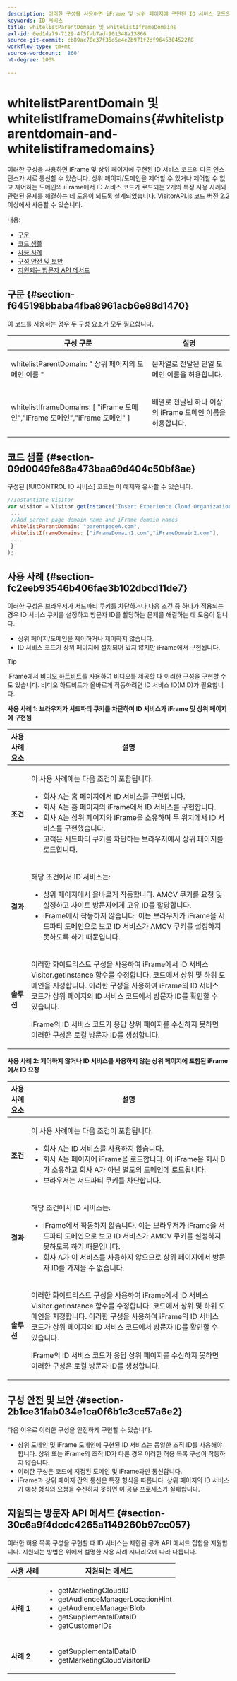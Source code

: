 ```yaml
---
description: 이러한 구성을 사용하면 iFrame 및 상위 페이지에 구현된 ID 서비스 코드의 다른 인스턴스가 서로 통신할 수 있습니다. 상위 페이지/도메인을 제어할 수 있거나 제어할 수 없고 제어하는 도메인의 iFrame에서 ID 서비스 코드가 로드되는 2개의 특정 사용 사례와 관련된 문제를 해결하는 데 도움이 되도록 설계되었습니다. VisitorAPI.js 코드 버전 2.2 이상에서 사용할 수 있습니다.
keywords: ID 서비스
title: whitelistParentDomain 및 whitelistIframeDomains
exl-id: 0ed1da79-7129-4f5f-b7ad-901348a13866
source-git-commit: cb89ac70e37f35d5e4e2b971f2df9645304522f8
workflow-type: tm+mt
source-wordcount: '860'
ht-degree: 100%

---
```


# whitelistParentDomain 및 whitelistIframeDomains{#whitelistparentdomain-and-whitelistiframedomains}

이러한 구성을 사용하면 iFrame 및 상위 페이지에 구현된 ID 서비스 코드의 다른 인스턴스가 서로 통신할 수 있습니다. 상위 페이지/도메인을 제어할 수 있거나 제어할 수 없고 제어하는 도메인의 iFrame에서 ID 서비스 코드가 로드되는 2개의 특정 사용 사례와 관련된 문제를 해결하는 데 도움이 되도록 설계되었습니다. VisitorAPI.js 코드 버전 2.2 이상에서 사용할 수 있습니다.

내용:

<ul class="simplelist"> 
 <li> <a href="../../library/function-vars/whitelistdomain.md#section-f645198bbaba4fba8961acb6e88d1470" format="dita" scope="local"> 구문 </a> </li> 
 <li> <a href="../../library/function-vars/whitelistdomain.md#section-09d0049fe88a473baa69d404c50bf8ae" format="dita" scope="local"> 코드 샘플 </a> </li> 
 <li> <a href="../../library/function-vars/whitelistdomain.md#section-fc2eeb93546b406fae3b102dbcd11de7" format="dita" scope="local"> 사용 사례 </a> </li> 
 <li> <a href="../../library/function-vars/whitelistdomain.md#section-2b1ce31fab034e1ca0f6b1c3cc57a6e2" format="dita" scope="local"> 구성 안전 및 보안 </a> </li> 
 <li> <a href="../../library/function-vars/whitelistdomain.md#section-30c6a9f4dcdc4265a1149260b97cc057" format="dita" scope="local"> 지원되는 방문자 API 메서드 </a> </li> 
</ul>

## 구문 {#section-f645198bbaba4fba8961acb6e88d1470}

이 코드를 사용하는 경우 두 구성 요소가 모두 필요합니다.

<table id="table_237108A4D40F4AAC981D0060BA68F881"> 
 <thead> 
  <tr> 
   <th colname="col1" class="entry"> 구성 구문 </th> 
   <th colname="col2" class="entry"> 설명 </th> 
  </tr> 
 </thead>
 <tbody> 
  <tr> 
   <td colname="col1"> <p> <span class="codeph"> whitelistParentDomain: "<span class="varname"> 상위 페이지의 도메인 이름 </span>" </span> </p> </td> 
   <td colname="col2"> <p>문자열로 전달된 단일 도메인 이름을 허용합니다. </p> </td> 
  </tr> 
  <tr> 
   <td colname="col1"> <p> <span class="codeph"> whitelistIframeDomains: [ <span class="varname"> "iFrame 도메인","iFrame 도메인","iFrame 도메인" </span>] </span> </p> </td> 
   <td colname="col2"> <p>배열로 전달된 하나 이상의 iFrame 도메인 이름을 허용합니다. </p> </td> 
  </tr> 
 </tbody> 
</table>

## 코드 샘플 {#section-09d0049fe88a473baa69d404c50bf8ae}

구성된 [!UICONTROL ID 서비스] 코드는 이 예제와 유사할 수 있습니다.

```js
//Instantiate Visitor 
var visitor = Visitor.getInstance("Insert Experience Cloud Organization ID here",{ 
 ... 
 //Add parent page domain name and iFrame domain names 
 whitelistParentDomain: "parentpageA.com", 
 whitelistIframeDomains: ["iFrameDomain1.com","iFrameDomain2.com"], 
 ... 
 } 
);
```

## 사용 사례 {#section-fc2eeb93546b406fae3b102dbcd11de7}

이러한 구성은 브라우저가 서드파티 쿠키를 차단하거나 다음 조건 중 하나가 적용되는 경우 ID 서비스 쿠키를 설정하고 방문자 ID를 할당하는 문제를 해결하는 데 도움이 됩니다.

* 상위 페이지/도메인을 제어하거나 제어하지 않습니다.
* ID 서비스 코드가 상위 페이지에 설치되어 있지 않지만 iFrame에서 구현됩니다.

>[!TIP]
>
>iFrame에서 [비디오 하트비트](https://experienceleague.adobe.com/docs/media-analytics/using/media-overview.html)를 사용하여 비디오를 제공할 때 이러한 구성을 구현할 수도 있습니다. 비디오 하트비트가 올바르게 작동하려면 ID 서비스 ID(MID)가 필요합니다.

**사용 사례 1: 브라우저가 서드파티 쿠키를 차단하며 ID 서비스가 iFrame 및 상위 페이지에 구현됨**

<table id="table_B479AA96DBE64685A253A6DF98D81B31"> 
 <thead> 
  <tr> 
   <th colname="col1" class="entry"> 사용 사례 요소 </th> 
   <th colname="col2" class="entry"> 설명 </th> 
  </tr> 
 </thead>
 <tbody> 
  <tr> 
   <td colname="col1"> <p> <b>조건</b> </p> </td> 
   <td colname="col2"> <p>이 사용 사례에는 다음 조건이 포함됩니다. </p> <p> 
     <ul id="ul_DC748846585745B0AB74398D82BDA53A"> 
      <li id="li_6E04CF0B6A204B4D8856656B0C9EF2A5">회사 A는 홈 페이지에서 ID 서비스를 구현합니다. </li> 
      <li id="li_B53AE0F0C69844E7B6C4D3464C57883B">회사 A는 홈 페이지의 iFrame에서 ID 서비스를 구현합니다. </li> 
      <li id="li_07E0A6D7BEB140E4B9FB6C7B9629B860">회사 A는 상위 페이지와 iFrame을 소유하며 두 위치에서 ID 서비스를 구현했습니다. </li> 
      <li id="li_76967BD69DDB40A8A9C915DADC58AC62">고객은 서드파티 쿠키를 차단하는 브라우저에서 상위 페이지를 로드합니다. </li> 
     </ul> </p> </td> 
  </tr> 
  <tr> 
   <td colname="col1"> <p> <b>결과</b> </p> </td> 
   <td colname="col2"> <p>해당 조건에서 ID 서비스는: </p> <p> 
     <ul id="ul_12356701501E40DFA57903494FFE58F7"> 
      <li id="li_B57EDF1B0762486F95FA6526C047390C">상위 페이지에서 올바르게 작동합니다. AMCV 쿠키를 요청 및 설정하고 사이트 방문자에게 고유 ID를 할당합니다. </li> 
      <li id="li_BA9F42C759E747EAAE14DD3FBB6130A5">iFrame에서 작동하지 않습니다. 이는 브라우저가 iFrame을 서드파티 도메인으로 보고 ID 서비스가 AMCV 쿠키를 설정하지 못하도록 하기 때문입니다. </li> 
     </ul> </p> </td> 
  </tr> 
  <tr> 
   <td colname="col1"> <p> <b>솔루션</b> </p> </td> 
   <td colname="col2"> <p>이러한 화이트리스트 구성을 사용하여 iFrame에서 ID 서비스 <span class="codeph">Visitor.getInstance</span> 함수를 수정합니다. 코드에서 상위 및 하위 도메인을 지정합니다. 이러한 구성을 사용하여 iFrame의 ID 서비스 코드가 상위 페이지의 ID 서비스 코드에서 방문자 ID를 확인할 수 있습니다. </p> <p>iFrame의 ID 서비스 코드가 응답 상위 페이지를 수신하지 못하면 이러한 구성은 로컬 방문자 ID를 생성합니다. </p> </td> 
  </tr> 
 </tbody> 
</table>

**사용 사례 2: 제어하지 않거나 ID 서비스를 사용하지 않는 상위 페이지에 포함된 iFrame에서 ID 요청**

<table id="table_1F21710F9D5F493BA6BA5974F2966DF4"> 
 <thead> 
  <tr> 
   <th colname="col1" class="entry"> 사용 사례 요소 </th> 
   <th colname="col2" class="entry"> 설명 </th> 
  </tr> 
 </thead>
 <tbody> 
  <tr> 
   <td colname="col1"> <p> <b>조건</b> </p> </td> 
   <td colname="col2"> <p>이 사용 사례에는 다음 조건이 포함됩니다. </p> <p> 
     <ul id="ul_356E8FB0B1D14F46A844FE5281967E28"> 
      <li id="li_1285D945361842268B46FB492A3B5AA5">회사 A는 ID 서비스를 사용하지 않습니다. </li> 
      <li id="li_880D6D473F8342FF9BB49FCE111FD61A">회사 A는 페이지에 iFrame을 로드합니다. 이 iFrame은 회사 B가 소유하고 회사 A가 아닌 별도의 도메인에 로드됩니다. </li> 
      <li id="li_7988F0272B094FE0B398006AD4E6F81B">브라우저는 서드파티 쿠키를 차단합니다. </li> 
     </ul> </p> </td> 
  </tr> 
  <tr> 
   <td colname="col1"> <p> <b>결과</b> </p> </td> 
   <td colname="col2"> <p>해당 조건에서 ID 서비스는: </p> <p> 
     <ul id="ul_A92D90896E5A42C5804AC5CE83E8EB25"> 
      <li id="li_9734EA9C5D9D4F908DE783188C9E5530">iFrame에서 작동하지 않습니다. 이는 브라우저가 iFrame을 서드파티 도메인으로 보고 ID 서비스가 AMCV 쿠키를 설정하지 못하도록 하기 때문입니다. </li> 
      <li id="li_3F4BE9048E774902A867D67E5A80674D">회사 A가 이 서비스를 사용하지 않으므로 상위 페이지에서 방문자 ID를 가져올 수 없습니다. </li> 
     </ul> </p> </td> 
  </tr> 
  <tr> 
   <td colname="col1"> <p> <b>솔루션</b> </p> </td> 
   <td colname="col2"> <p>이러한 화이트리스트 구성을 사용하여 iFrame에서 ID 서비스 <span class="codeph">Visitor.getInstance</span> 함수를 수정합니다. 코드에서 상위 및 하위 도메인을 지정합니다. 이러한 구성을 사용하여 iFrame의 ID 서비스 코드가 상위 페이지의 ID 서비스 코드에서 방문자 ID를 확인할 수 있습니다. </p> <p>iFrame의 ID 서비스 코드가 응답 상위 페이지를 수신하지 못하면 이러한 구성은 로컬 방문자 ID를 생성합니다. </p> </td> 
  </tr> 
 </tbody> 
</table>

## 구성 안전 및 보안 {#section-2b1ce31fab034e1ca0f6b1c3cc57a6e2}

다음 이유로 이러한 구성을 안전하게 구현할 수 있습니다.

* 상위 도메인 및 iFrame 도메인에 구현된 ID 서비스는 동일한 조직 ID를 사용해야 합니다. 상위 또는 iFrame의 조직 ID가 다른 경우 이러한 허용 목록 구성이 작동하지 않습니다.
* 이러한 구성은 코드에 지정된 도메인 및 iFrame과만 통신합니다.
* iFrame과 상위 페이지 간의 통신은 특정 형식을 따릅니다. 상위 페이지의 ID 서비스가 예상 형식의 요청을 수신하지 못하면 이 공유 프로세스가 실패합니다.

## 지원되는 방문자 API 메서드 {#section-30c6a9f4dcdc4265a1149260b97cc057}

이러한 허용 목록 구성을 구현할 때 ID 서비스는 제한된 공개 API 메서드 집합을 지원합니다. 지원되는 방법은 위에서 설명한 사용 사례 시나리오에 따라 다릅니다.

<table id="table_0FF9E529FD1C43A8A3B2B0D789C8E83C"> 
 <thead> 
  <tr> 
   <th colname="col1" class="entry"> 사용 사례 </th> 
   <th colname="col2" class="entry"> 지원되는 메서드 </th> 
  </tr> 
 </thead>
 <tbody> 
  <tr> 
   <td colname="col1"> <p> <b>사례 1</b> </p> </td> 
   <td colname="col2"> <p> 
     <ul id="ul_99FAC8608F4C4B39805EEAA6297DB771"> 
      <li id="li_B13F6C4119F44F17963794B1E2046B1F"> <span class="codeph"> getMarketingCloudID </span> </li> 
      <li id="li_9C1B5C00A17F467CAB7EFE5F0D040777"> <span class="codeph"> getAudienceManagerLocationHint </span> </li> 
      <li id="li_30D4608F4C3849659FCBA97D88A10F0C"> <span class="codeph"> getAudienceManagerBlob </span> </li> 
      <li id="li_BA359596C80147EEA89CABCE83F123CA"> <span class="codeph"> getSupplementalDataID </span> </li> 
      <li id="li_26774089B6854CD6A3216043B6EEA01B"> <span class="codeph"> getCustomerIDs </span> </li> 
     </ul> </p> </td> 
  </tr> 
  <tr> 
   <td colname="col1"> <p> <b>사례 2</b> </p> </td> 
   <td colname="col2"> <p> 
     <ul id="ul_CCAD7E362E7F4DAB9D5C3E166EEE6BDD"> 
      <li id="li_1F0B006BAD044ECBA5604625DE411E84"> <span class="codeph"> getSupplementalDataID  </span> </li> 
      <li id="li_C6022223C8314B9C923202207C7472EA"> <span class="codeph"> getMarketingCloudVisitorID </span> </li> 
     </ul> </p> </td> 
  </tr> 
 </tbody> 
</table>
